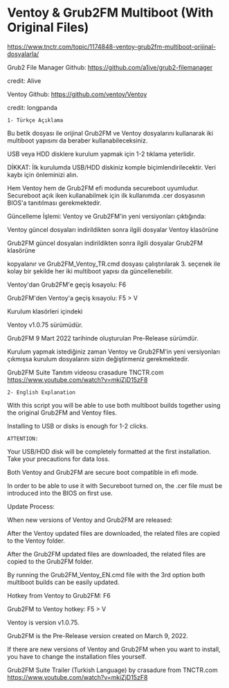 # Ventoy & Grub2FM Multiboot (With Original Files)

https://www.tnctr.com/topic/1174848-ventoy-grub2fm-multiboot-orijinal-dosyalarla/

Grub2 File Manager Github: https://github.com/a1ive/grub2-filemanager

credit: Alive

Ventoy Github: https://github.com/ventoy/Ventoy

credit: longpanda

	1- Türkçe Açıklama

Bu betik dosyası ile orijinal Grub2FM ve Ventoy dosyalarını kullanarak iki multiboot yapısını da beraber kullanabileceksiniz.
	
USB veya HDD disklere kurulum yapmak için 1-2 tıklama yeterlidir.
	
DİKKAT:
İlk kurulumda USB/HDD diskiniz komple biçimlendirilecektir. Veri kaybı için önleminizi alın.
	
Hem Ventoy hem de Grub2FM efi modunda secureboot uyumludur.
Secureboot açık iken kullanabilmek için ilk kullanımda .cer dosyasının BIOS'a tanıtılması gerekmektedir.
	
Güncelleme İşlemi:
Ventoy ve Grub2FM'in yeni versiyonları çıktığında:
	
Ventoy güncel dosyaları indirildikten sonra ilgili dosyalar Ventoy klasörüne 
	
Grub2FM güncel dosyaları indirildikten sonra ilgili dosyalar Grub2FM klasörüne 
	
kopyalanır ve Grub2FM_Ventoy_TR.cmd dosyası çalıştırılarak 3. seçenek ile kolay bir şekilde her iki multiboot yapısı da güncellenebilir.
	
Ventoy'dan Grub2FM'e geçiş kısayolu: F6

Grub2FM'den Ventoy'a geçiş kısayolu: F5 > V

Kurulum klasörleri içindeki

Ventoy v1.0.75 sürümüdür.

Grub2FM 9 Mart 2022 tarihinde oluşturulan Pre-Release sürümdür.

Kurulum yapmak istediğiniz zaman Ventoy ve Grub2FM'in yeni versiyonları çıkmışsa kurulum dosyalarını sizin değiştirmeniz gerekmektedir.

Grub2FM Suite Tanıtım videosu crasadure TNCTR.com
https://www.youtube.com/watch?v=mkiZjD15zF8

	
	
	
	
	2- English Explanation

With this script you will be able to use both multiboot builds together using the original Grub2FM and Ventoy files.
	
Installing to USB or disks is enough for 1-2 clicks.	
	
	ATTENTION:
  
Your USB/HDD disk will be completely formatted at the first installation. Take your precautions for data loss.
	
Both Ventoy and Grub2FM are secure boot compatible in efi mode.

In order to be able to use it with Secureboot turned on, the .cer file must be introduced  into the BIOS on first use.
	
Update Process:

When new versions of Ventoy and Grub2FM are released:
	
After the Ventoy updated files are downloaded, the related files are copied to the Ventoy folder. 
	
After the Grub2FM updated files are downloaded, the related files are copied to the Grub2FM folder. 
		
By running the Grub2FM_Ventoy_EN.cmd file with the 3rd option both multiboot builds can be easily updated.	

Hotkey from Ventoy to Grub2FM: F6

Grub2FM to Ventoy hotkey: F5 > V

Ventoy is version v1.0.75.

Grub2FM is the Pre-Release version created on March 9, 2022.

If there are new versions of Ventoy and Grub2FM when you want to install, you have to change the installation files yourself.

Grub2FM Suite Trailer (Turkish Language) by crasadure from TNCTR.com
https://www.youtube.com/watch?v=mkiZjD15zF8

